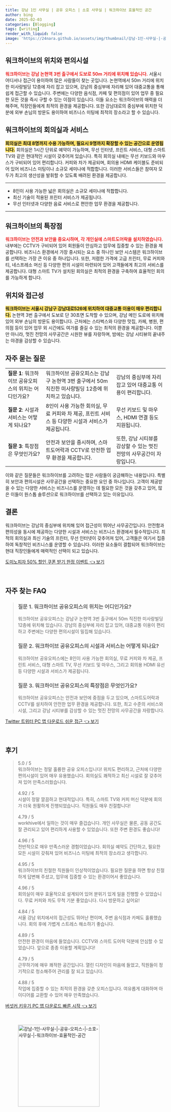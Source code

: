 ```yaml
---
title: 강남 1인 사무실 | 공유 오피스 | 소호 사무실 | 워크하이브 효율적인 공간
author: bing
date: 2025-02-03
categories: [Blogging]
tags: [writing]
render_with_liquid: false
image: 'https://24nara.github.io/assets/img/thumbnail/강남-1인-사무실-|-공유-오피스-|-소호-사무실-|-워크하이브-효율적인-공간.webp'
---
```



<h2 id='워크하이브의 위치와 편의시설'>워크하이브의 위치와 편의시설</h2>

<p><b><span style="color: #ee2323;">워크하이브는 강남 논현역 3번 출구에서 도보로 50m 거리에 위치해 있습니다.</span></b> 서울시 어디서나 접근이 용이하여 많은 사람들이 찾는 곳입니다. 논현역에서 50m 거리에 위치한 미사랑빌딩 12층에 자리 잡고 있으며, 강남의 중심부에 자리해 있어 대중교통을 통해 쉽게 접근할 수 있습니다. 주변에는 다양한 음식점, 카페 및 편의점이 있어 업무 중 필요한 모든 것을 즉시 구할 수 있는 이점이 있습니다. 이들 요소는 워크하이브의 매력을 더해주며, 직장인들에게 최적의 환경을 제공합니다. 또한 강남대로의 중심부에 위치한 덕분에 외부 손님의 방문도 용이하여 비즈니스 미팅에 최적의 장소라고 할 수 있습니다.</p>

<h2 id='워크하이브의 회의실과 서비스'>워크하이브의 회의실과 서비스</h2>

<p><b><span style="background-color: #ffe066;">회의실은 최대 8명까지 수용 가능하며, 필요시 9명까지 확장할 수 있는 공간으로 운영됩니다.</span></b> 회의실은 1시간 단위로 예약이 가능하며, 무선 인터넷, 프린트 서비스, 대형 스마트 TV와 같은 현대적인 시설이 갖추어져 있습니다. 특히 회의실 내에는 무선 키보드와 마우스가 구비되어 있어 편리합니다. 커피와 차가 제공되며, 회의용 HDMI 케이블도 준비되어 있어 비즈니스 미팅이나 소규모 세미나에 적합합니다. 이러한 서비스들은 참여자 모두가 최고의 생산성을 발휘할 수 있도록 배려된 환경을 제공합니다.</p>

<hr />

<ul>
    <li>8인이 사용 가능한 넓은 회의실은 소규모 세미나에 적합합니다.</li>
    <li>최신 기술이 적용된 프린터 서비스가 제공됩니다.</li>
    <li>무선 인터넷과 다양한 음료 서비스로 편안한 업무 환경을 제공합니다.</li>
</ul>

<hr />

<h2 id='워크하이브의 특장점'>워크하이브의 특장점</h2>

<p><b><span style="color: #ee2323;">워크하이브는 안전과 보안을 중요시하며, 각 개인실에 스마트도어락을 설치하였습니다.</span></b> 내부에는 CCTV가 구비되어 있어 회원들이 안심하고 업무에 집중할 수 있는 환경을 제공합니다. 비즈니스 환경에서 가장 중시되는 요소 중 하나인 보안 시스템은 워크하이브를 선택하는 가장 큰 이유 중 하나입니다. 또한, 저렴한 가격에 고급 프린터, 무료 커피와 티, 네스프레소 머신 등 다양한 편의 시설이 마련되어 있어 고객들에게 최고의 서비스를 제공합니다. 대형 스마트 TV가 설치된 회의실은 최적의 환경을 구축하여 효율적인 회의를 가능하게 합니다.</p>

<h2 id='위치와 접근성'>위치와 접근성</h2>

<p><b><span style="background-color: #ffe066;">워크하이브는 서울시 강남구 강남대로526에 위치하여 대중교통 이용이 매우 편리합니다.</span></b> 논현역 3번 출구에서 도보로 단 30초면 도착할 수 있으며, 강남 메인 도로에 위치해 있어 외부 손님의 방문도 용이합니다. 근처에는 스타벅스와 다양한 맛집, 카페, 병원, 편의점 등이 있어 업무 외 시간에도 여가를 즐길 수 있는 최적의 환경을 제공합니다. 이뿐만 아니라, 멋진 전망의 사무공간은 시원한 뷰를 자랑하며, 밤에는 강남 시티뷰의 끝내주는 야경을 감상할 수 있습니다.</p>

<h2 id='자주 묻는 질문'>자주 묻는 질문</h2>

<table>
    <tr>
        <td><b>질문 1</b>: 워크하이브 공유오피스의 위치는 어디인가요?</td>
        <td>워크하이브 공유오피스는 강남구 논현역 3번 출구에서 50m 직진한 미사랑빌딩 12층에 위치하고 있습니다.</td>
        <td>강남의 중심부에 자리 잡고 있어 대중교통 이용이 편리합니다.</td>
    </tr>
    <tr>
        <td><b>질문 2</b>: 시설과 서비스는 어떻게 되나요?</td>
        <td>8인이 사용 가능한 회의실, 무료 커피와 차 제공, 프린트 서비스 등 다양한 시설과 서비스가 제공됩니다.</td>
        <td>무선 키보드 및 마우스, HDMI 연결 등도 지원됩니다.</td>
    </tr>
    <tr>
        <td><b>질문 3</b>: 특장점은 무엇인가요?</td>
        <td>안전과 보안을 중시하며, 스마트도어락과 CCTV로 안전한 업무 환경을 제공합니다.</td>
        <td>또한, 강남 시티뷰를 감상할 수 있는 멋진 전망의 사무공간이 자랑입니다.</td>
    </tr>
</table>

<p>이와 같은 질문들은 워크하이브를 고려하는 많은 사람들이 궁금해하는 내용입니다. 특별히 보안과 편의시설은 사무공간을 선택하는 중요한 요인 중 하나입니다. 고객이 제공받을 수 있는 다양한 서비스는 비즈니스를 운영하는 데 필요한 모든 것을 갖추고 있어, 많은 이들이 원스톱 솔루션으로 워크하이브를 선택하고 있는 이유입니다.</p>

<h2 id='결론'>결론</h2>

<p>워크하이브는 강남의 중심부에 위치해 있어 접근성이 뛰어난 사무공간입니다. 안전함과 편의성을 동시에 제공하는 다양한 시설과 서비스는 비즈니스 환경에서 필수적입니다. 최적의 회의실과 최신 기술의 프린터, 무선 인터넷이 갖추어져 있어, 고객들은 여기서 집중하여 독창적인 비즈니스를 운영할 수 있습니다. 이러한 요소들이 결합되어 워크하이브는 현대 직장인들에게 매력적인 선택이 되고 있습니다.</p>


<p><a class="click-button" title="도미노피자 50% 할인 쿠폰 받기 한정 이벤트" href="https://24nara.github.io/posts/%EB%8F%84%EB%AF%B8%EB%85%B8%ED%94%BC%EC%9E%90-50-%ED%95%A0%EC%9D%B8-%EC%BF%A0%ED%8F%B0-%EB%B0%9B%EA%B8%B0-%ED%95%9C%EC%A0%95-%EC%9D%B4%EB%B2%A4%ED%8A%B8/" rel="dofollow">도미노피자 50% 할인 쿠폰 받기 한정 이벤트 👈 보기</a></p><br>
<h2 id='자주_찾는_FAQ'>자주 찾는 FAQ</h2>
<div itemscope="" itemtype="https://schema.org/FAQPage"> 
<blockquote> 
<div itemscope="" itemprop="mainEntity" itemtype="https://schema.org/Question"> 
<h3 itemprop="name">질문 1. 워크하이브 공유오피스의 위치는 어디인가요?</h3> 
<div itemscope="" itemprop="acceptedAnswer" itemtype="https://schema.org/Answer"> 
<span itemprop="text"> 
<p>워크하이브 공유오피스는 강남구 논현역 3번 출구에서 50m 직진한 미사랑빌딩 12층에 위치해 있습니다. 강남의 중심부에 자리 잡고 있어, 대중교통 이용이 편리하고 주변에는 다양한 편의시설이 밀집해 있습니다.</p> 
</span> 
</div> 
</div> 
<div itemscope="" itemprop="mainEntity" itemtype="https://schema.org/Question"> 
<h3 itemprop="name">질문 2. 워크하이브 공유오피스의 시설과 서비스는 어떻게 되나요?</h3> 
<div itemscope="" itemprop="acceptedAnswer" itemtype="https://schema.org/Answer"> 
<span itemprop="text"> 
<p>워크하이브 공유오피스에는 8인이 사용 가능한 회의실, 무료 커피와 차 제공, 프린트 서비스, 대형 스마트 TV, 무선 키보드 및 마우스, 그리고 회의용 HDMI 유선 등 다양한 시설과 서비스가 제공됩니다.</p> 
</span> 
</div> 
</div> 
<div itemscope="" itemprop="mainEntity" itemtype="https://schema.org/Question"> 
<h3 itemprop="name">질문 3. 워크하이브 공유오피스의 특장점은 무엇인가요?</h3> 
<div itemscope="" itemprop="acceptedAnswer" itemtype="https://schema.org/Answer"> 
<span itemprop="text"> 
<p>워크하이브 공유오피스는 안전과 보안에 중점을 두고 있으며, 스마트도어락과 CCTV를 설치하여 안전한 업무 환경을 제공합니다. 또한, 최고 수준의 서비스와 시설, 그리고 강남 시티뷰를 감상할 수 있는 멋진 전망의 사무공간을 자랑합니다.</p> 
</span> 
</div> 
</div> 
</blockquote> 
</div>
<p><a class="click-button" title="Twitter 트위터 PC 앱 다운로드 쉬운 접근" href="https://24nara.github.io/posts/Twitter-%ED%8A%B8%EC%9C%84%ED%84%B0-PC-%EC%95%B1-%EB%8B%A4%EC%9A%B4%EB%A1%9C%EB%93%9C-%EC%89%AC%EC%9A%B4-%EC%A0%91%EA%B7%BC/" rel="dofollow">Twitter 트위터 PC 앱 다운로드 쉬운 접근 👈 보기</a></p><br>
<h2 id='후기'>후기</h2>
<div itemscope itemtype="https://schema.org/Product">
  <blockquote>
  <div itemprop="review" itemscope itemtype="https://schema.org/Review">
      <div itemprop="reviewRating" itemscope itemtype="https://schema.org/Rating"> <span itemprop="ratingValue">5.0</span> / <span itemprop="bestRating">5</span> </div>
      <span itemprop="reviewBody">워크하이브는 정말 훌륭한 공유 오피스입니다! 위치도 편리하고, 근처에 다양한 편의시설이 있어 매우 유용했습니다. 회의실도 쾌적하고 최신 시설로 잘 갖추어져 있어 만족스러웠습니다.</span>
  </div>
  <br>
  <div itemprop="review" itemscope itemtype="https://schema.org/Review">
      <div itemprop="reviewRating" itemscope itemtype="https://schema.org/Rating"> <span itemprop="ratingValue">4.92</span> / <span itemprop="bestRating">5</span> </div>
      <span itemprop="reviewBody">시설이 정말 깔끔하고 현대적입니다. 특히, 스마트 TV와 커피 머신 덕분에 회의가 더욱 원활하게 진행되었습니다. 직원들도 매우 친절합니다!</span>
  </div>
  <br>
  <div itemprop="review" itemscope itemtype="https://schema.org/Review">
      <div itemprop="reviewRating" itemscope itemtype="https://schema.org/Rating"> <span itemprop="ratingValue">4.79</span> / <span itemprop="bestRating">5</span> </div>
      <span itemprop="reviewBody">workhive에서 일하는 것이 매우 즐겁습니다. 개인 사무실은 물론, 공동 공간도 잘 관리되고 있어 편리하게 사용할 수 있었습니다. 또한 주변 환경도 좋습니다!</span>
  </div>
  <br>
  <div itemprop="review" itemscope itemtype="https://schema.org/Review">
      <div itemprop="reviewRating" itemscope itemtype="https://schema.org/Rating"> <span itemprop="ratingValue">4.96</span> / <span itemprop="bestRating">5</span> </div>
      <span itemprop="reviewBody">전반적으로 매우 만족스러운 경험이었습니다. 회의실 예약도 간단하고, 필요한 모든 시설이 갖춰져 있어 비즈니스 미팅에 최적의 장소라고 생각합니다.</span>
  </div>
  <br>
  <div itemprop="review" itemscope itemtype="https://schema.org/Review">
      <div itemprop="reviewRating" itemscope itemtype="https://schema.org/Rating"> <span itemprop="ratingValue">4.95</span> / <span itemprop="bestRating">5</span> </div>
      <span itemprop="reviewBody">워크하이브의 친절한 직원들이 인상적이었습니다. 필요한 질문을 하면 항상 친절하게 답변해 주셨고, 업무에 집중할 수 있는 환경이어서 좋았습니다.</span>
  </div>
  <br>
  <div itemprop="review" itemscope itemtype="https://schema.org/Review">
      <div itemprop="reviewRating" itemscope itemtype="https://schema.org/Rating"> <span itemprop="ratingValue">4.96</span> / <span itemprop="bestRating">5</span> </div>
      <span itemprop="reviewBody">회의실이 매우 효율적으로 설계되어 있어 분위기 있게 일을 진행할 수 있었습니다. 무료 커피와 차도 무척 기분 좋았습니다. 다시 방문하고 싶어요!</span>
  </div>
  <br>
  <div itemprop="review" itemscope itemtype="https://schema.org/Review">
      <div itemprop="reviewRating" itemscope itemtype="https://schema.org/Rating"> <span itemprop="ratingValue">4.84</span> / <span itemprop="bestRating">5</span> </div>
      <span itemprop="reviewBody">서울 강남 위치에서의 접근성도 뛰어난 편이며, 주변 음식점과 카페도 훌륭했습니다. 회의 후에 가볍게 스트레스 해소하기 좋습니다.</span>
  </div>
  <br>
  <div itemprop="review" itemscope itemtype="https://schema.org/Review">
      <div itemprop="reviewRating" itemscope itemtype="https://schema.org/Rating"> <span itemprop="ratingValue">4.89</span> / <span itemprop="bestRating">5</span> </div>
      <span itemprop="reviewBody">안전한 환경이 마음에 들었습니다. CCTV와 스마트 도어락 덕분에 안심할 수 있었습니다. 앞으로 종종 이용할 계획입니다!</span>
  </div>
  <br>
  <div itemprop="review" itemscope itemtype="https://schema.org/Review">
      <div itemprop="reviewRating" itemscope itemtype="https://schema.org/Rating"> <span itemprop="ratingValue">4.79</span> / <span itemprop="bestRating">5</span> </div>
      <span itemprop="reviewBody">근무하기에 매우 쾌적한 공간입니다. 열린 디자인이 마음에 들었고, 직원들이 정기적으로 청소해주어 관리를 잘 되고 있습니다.</span>
  </div>
  <br>
  <div itemprop="review" itemscope itemtype="https://schema.org/Review">
      <div itemprop="reviewRating" itemscope itemtype="https://schema.org/Rating"> <span itemprop="ratingValue">4.88</span> / <span itemprop="bestRating">5</span> </div>
      <span itemprop="reviewBody">작업에 집중할 수 있는 최적의 환경을 갖춘 오피스입니다. 여유롭게 대화하며 아이디어를 교환할 수 있어 매우 만족했습니다.</span>
  </div>
  </blockquote>
</div>
<p><a class="click-button" title="버섯커 키우기 PC 앱 다운로드 빠른 시작" href="https://24nara.github.io/posts/%EB%B2%84%EC%84%AF%EC%BB%A4-%ED%82%A4%EC%9A%B0%EA%B8%B0-PC-%EC%95%B1-%EB%8B%A4%EC%9A%B4%EB%A1%9C%EB%93%9C-%EB%B9%A0%EB%A5%B8-%EC%8B%9C%EC%9E%91/" rel="dofollow">버섯커 키우기 PC 앱 다운로드 빠른 시작 👈 보기</a></p><br>
<figure class="image"><img src="https://24nara.github.io/assets/img/thumbnail/강남-1인-사무실-|-공유-오피스-|-소호-사무실-|-워크하이브-효율적인-공간.webp" alt="강남-1인-사무실-|-공유-오피스-|-소호-사무실-|-워크하이브-효율적인-공간" width="256" height="256"></figure>